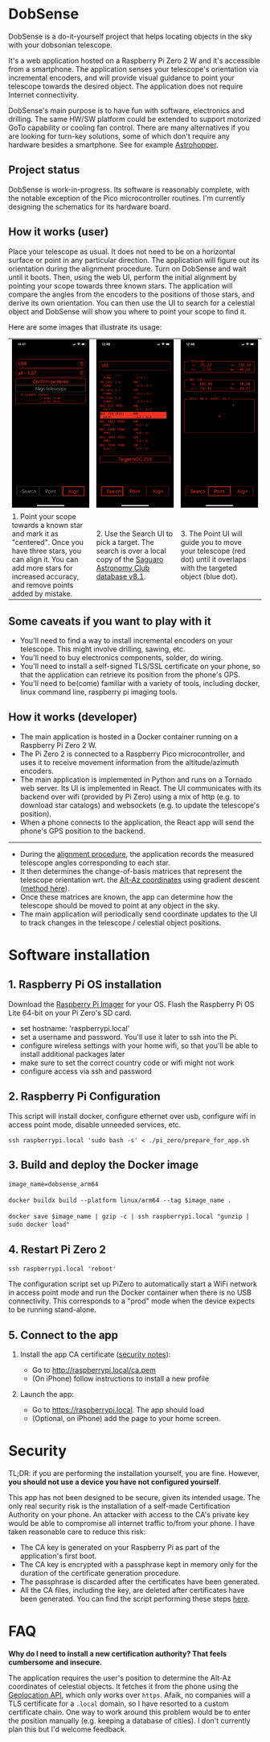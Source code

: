 # DobSense


DobSense is a do-it-yourself project that helps locating objects in the sky with your dobsonian telescope.

It's a web application hosted on a Raspberry Pi Zero 2 W and it's accessible from a smartphone. The application senses your telescope's orientation via incremental encoders, and will provide visual guidance to point your telescope towards the desired object. The application does not require Internet connectivity.

DobSense's main purpose is to have fun with software, electronics and drilling. The same HW/SW platform could be extended to support motorized GoTo capability or cooling fan control.
There are many alternatives if you are looking for turn-key solutions, some of which don't require any hardware besides a smartphone. See for example [Astrohopper](https://github.com/artyom-beilis/skyhopper/blob/main/README.md).

## Project status
DobSense is work-in-progress. Its software is reasonably complete, with the notable exception of the Pico microcontroller routines. I'm currently designing the schematics for its hardware board.


## How it works (user)

Place your telescope as usual. It does not need to be on a horizontal surface or point in any particular direction. The application will figure out its orientation during the alignment procedure.
Turn on DobSense and wait until it boots. Then, using the web UI, perform the initial alignment by pointing your scope towards three known stars.
The application will compare the angles from the encoders to the positions of those stars, and derive its own orientation.
You can then use the UI to search for a celestial object and DobSense will show you where to point your scope to find it.

Here are some images that illustrate its usage:

<table>
  <tr>
    <td align="center" width="33%">
      <img src="./documentation/images/alignment_tab.png" ><br>
    </td>
    <td align="center" width="33%">
      <img src="./documentation/images/search_tab.png"><br>
    </td>
    <td align="center"  width="33%">
      <img src="./documentation/images/point_tab.png"><br>
    </td>
  </tr>
  <tr>
  <td>1. Point your scope towards a known star and mark it as "centered". Once you have three stars, you can align it. You can add more stars for increased accuracy, and remove points added by mistake.</td>
  <td>2. Use the Search UI to pick a target. The search is over a local copy of the <a href="https://www.saguaroastro.org/sac-downloads/">Saguaro Astronomy Club database v8.1<a>.</td>
  <td>3. The Point UI will guide you to move your telescope (red dot) until it overlaps with the targeted object (blue dot).</td>
  </tr>
</table>

## Some caveats if you want to play with it

- You'll need to find a way to install incremental encoders on your telescope. This might involve drilling, sawing, etc.
- You'll need to buy electronics components, solder, do wiring.
- You'll need to install a self-signed TLS/SSL certificate on your phone, so that the application can retrieve its position from the phone's GPS.
- You'll need to be(come) familiar with a variety of tools, including docker, linux command line, raspberry pi imaging tools.

## How it works (developer)

- The main application is hosted in a Docker container running on a Raspberry Pi Zero 2 W.
- The Pi Zero 2 is connected to a Raspberry Pico microcontroller, and uses it to receive movement information from the altitude/azimuth encoders.
- The main application is implemented in Python and runs on a Tornado web server. Its UI is implemented in React. The UI communicates with its backend over wifi (provided by Pi Zero) using a mix of http (e.g. to download star catalogs) and websockets (e.g. to update the telescope's position).
- When a phone connects to the application, the React app will send the phone's GPS position to the backend.
----
- During the [alignment procedure](./backend/app/alignment/alignment_delegate.py), the application records the measured telescope angles corresponding to each star.
- It then determines the change-of-basis matrices that represent the telescope orientation wrt. the [Alt-Az coordinates](https://en.wikipedia.org/wiki/Horizontal_coordinate_system) using gradient descent ([method here](./documentation/Alignment.md)).
- Once these matrices are known, the app can determine how the telescope should be moved to point at any object in the sky.
- The main application will periodically send coordinate updates to the UI to track changes in the telescope / celestial object positions.

# Software installation

## 1. Raspberry Pi OS installation

Download the [Raspberry Pi Imager](https://www.raspberrypi.com/software/) for your OS.
Flash the Raspberry Pi OS Lite 64-bit on your Pi Zero's SD card.
- set hostname: 'raspberrypi.local'
- set a username and password. You'll use it later to ssh into the Pi.
- configure wireless settings with your home wifi, so that you'll be able to install additional packages later
- make sure to set the correct country code or wifi might not work
- configure access via ssh and password

## 2. Raspberry Pi Configuration

This script will install docker, configure ethernet over usb, configure wifi in access point mode, disable unneeded services, etc.
```shell
ssh raspberrypi.local 'sudo bash -s' < ./pi_zero/prepare_for_app.sh
```

## 3. Build and deploy the Docker image
```shell
image_name=dobsense_arm64

docker buildx build --platform linux/arm64 --tag $image_name .

docker save $image_name | gzip -c | ssh raspberrypi.local "gunzip | sudo docker load"
```

## 4. Restart Pi Zero 2

```shell
ssh raspberrypi.local 'reboot'
```

The configuration script set up PiZero to automatically start a WiFi network in access point mode and run the Docker container when there is no USB connectivity. This corresponds to a "prod" mode when the device expects to be running stand-alone.

## 5. Connect to the app

1. Install the app CA certificate ([security notes](#security)):
    - Go to http://raspberrypi.local/ca.pem
    - (On iPhone) follow instructions to install a new profile

2. Launch the app:
    - Go to https://raspberrypi.local. The app should load
    - (Optional, on iPhone) add the page to your home screen.

# Security

TL;DR: if you are performing the installation yourself, you are fine. However, **you should not use a device you have not configured yourself**.

This app has not been designed to be secure, given its intended usage.
The only real security risk is the installation of a self-made Certification Authority on your phone. An attacker with access to the CA's private key would be able to compromise all internet traffic to/from your phone.
I have taken reasonable care to reduce this risk:
- The CA key is generated on your Raspberry Pi as part of the application's first boot.
- The CA key is encrypted with a passphrase kept in memory only for the duration of the certificate generation procedure.
- The passphrase is discarded after the certificates have been generated.
- All the CA files, including the key, are deleted after certificates have been generated.
You can find the script performing these steps [here](./nginx/cert_gen/generate_certs.sh).


# FAQ

**Why do I need to install a new certification authority? That feels cumbersome and insecure.**

The application requires the user's position to determine the Alt-Az coordinates of celestial objects. It fetches it from the phone using the [Geolocation API](https://developer.mozilla.org/en-US/docs/Web/API/Geolocation_API), which only works over `https`.
Afaik, no companies will a TLS certificate for a `.local` domain, so I have resorted to a custom certificate chain.
One way to work around this problem would be to enter the position manually (e.g. keeping a database of cities). I don't currently plan this but I'd welcome feedback.
